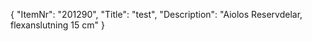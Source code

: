 {
  "ItemNr": "201290",
  "Title": "test",
  "Description": "Aiolos Reservdelar, flexanslutning 15 cm"
}